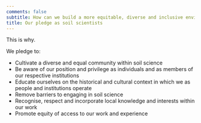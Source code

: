 ```yaml
---
comments: false
subtitle: How can we build a more equitable, diverse and inclusive environment?
title: Our pledge as soil scientists
---
```


This is why.

We pledge to:

* Cultivate a diverse and equal community within soil science
* Be aware of our position and privilege as individuals and as members of our respective institutions
* Educate ourselves on the historical and cultural context in which we as people and institutions operate
* Remove barriers to engaging in soil science
* Recognise, respect and incorporate local knowledge and interests within our work
* Promote equity of access to our work and experience

